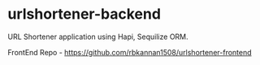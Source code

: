 # urlshortener-backend

URL Shortener application using Hapi, Sequilize ORM.

FrontEnd Repo - https://github.com/rbkannan1508/urlshortener-frontend
